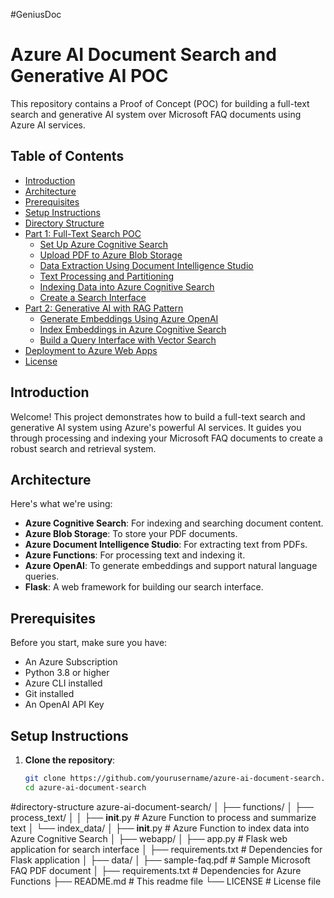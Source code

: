 #GeniusDoc

# Azure AI Document Search and Generative AI POC

This repository contains a Proof of Concept (POC) for building a full-text search and generative AI system over Microsoft FAQ documents using Azure AI services.

## Table of Contents

- [Introduction](#introduction)
- [Architecture](#architecture)
- [Prerequisites](#prerequisites)
- [Setup Instructions](#setup-instructions)
- [Directory Structure](#directory-structure)
- [Part 1: Full-Text Search POC](#part-1-full-text-search-poc)
  - [Set Up Azure Cognitive Search](#set-up-azure-cognitive-search)
  - [Upload PDF to Azure Blob Storage](#upload-pdf-to-azure-blob-storage)
  - [Data Extraction Using Document Intelligence Studio](#data-extraction-using-document-intelligence-studio)
  - [Text Processing and Partitioning](#text-processing-and-partitioning)
  - [Indexing Data into Azure Cognitive Search](#indexing-data-into-azure-cognitive-search)
  - [Create a Search Interface](#create-a-search-interface)
- [Part 2: Generative AI with RAG Pattern](#part-2-generative-ai-with-rag-pattern)
  - [Generate Embeddings Using Azure OpenAI](#generate-embeddings-using-azure-openai)
  - [Index Embeddings in Azure Cognitive Search](#index-embeddings-in-azure-cognitive-search)
  - [Build a Query Interface with Vector Search](#build-a-query-interface-with-vector-search)
- [Deployment to Azure Web Apps](#deployment-to-azure-web-apps)
- [License](#license)

## Introduction

Welcome! This project demonstrates how to build a full-text search and generative AI system using Azure's powerful AI services. It guides you through processing and indexing your Microsoft FAQ documents to create a robust search and retrieval system.

## Architecture

Here's what we're using:
- **Azure Cognitive Search**: For indexing and searching document content.
- **Azure Blob Storage**: To store your PDF documents.
- **Azure Document Intelligence Studio**: For extracting text from PDFs.
- **Azure Functions**: For processing text and indexing it.
- **Azure OpenAI**: To generate embeddings and support natural language queries.
- **Flask**: A web framework for building our search interface.

## Prerequisites

Before you start, make sure you have:
- An Azure Subscription
- Python 3.8 or higher
- Azure CLI installed
- Git installed
- An OpenAI API Key

## Setup Instructions

1. **Clone the repository**:
   ```bash
   git clone https://github.com/yourusername/azure-ai-document-search.git
   cd azure-ai-document-search

#directory-structure
azure-ai-document-search/
│
├── functions/
│   ├── process_text/
│   │   ├── __init__.py          # Azure Function to process and summarize text
│   └── index_data/
│       ├── __init__.py          # Azure Function to index data into Azure Cognitive Search
│
├── webapp/
│   ├── app.py                   # Flask web application for search interface
│   ├── requirements.txt         # Dependencies for Flask application
│
├── data/
│   ├── sample-faq.pdf           # Sample Microsoft FAQ PDF document
│
├── requirements.txt             # Dependencies for Azure Functions
├── README.md                    # This readme file
└── LICENSE                      # License file

